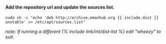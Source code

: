 #### **Add the repository url and update the sources list.**

    sudo sh -c "echo 'deb http://archive.emonhub.org {{ include.dist }} unstable' >> /etc/apt/sources.list"
    
*note: If running a different {% include link/int/dist-list %} edit "wheezy" to suit.*

